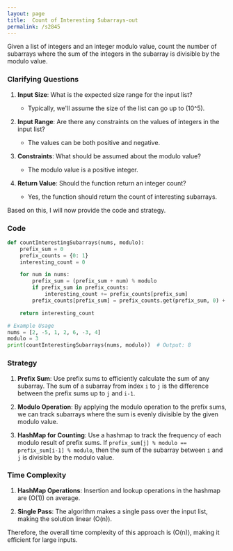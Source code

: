 ```yaml
---
layout: page
title:  Count of Interesting Subarrays-out
permalink: /s2845
---
```


Given a list of integers and an integer modulo value, count the number of subarrays where the sum of the integers in the subarray is divisible by the modulo value. 

### Clarifying Questions

1. **Input Size**: What is the expected size range for the input list? 
   - Typically, we'll assume the size of the list can go up to \(10^5\).

2. **Input Range**: Are there any constraints on the values of integers in the input list?
   - The values can be both positive and negative.

3. **Constraints**: What should be assumed about the modulo value?
   - The modulo value is a positive integer.

4. **Return Value**: Should the function return an integer count?
   - Yes, the function should return the count of interesting subarrays.

Based on this, I will now provide the code and strategy.

### Code

```python
def countInterestingSubarrays(nums, modulo):
    prefix_sum = 0
    prefix_counts = {0: 1}
    interesting_count = 0

    for num in nums:
        prefix_sum = (prefix_sum + num) % modulo
        if prefix_sum in prefix_counts:
            interesting_count += prefix_counts[prefix_sum]
        prefix_counts[prefix_sum] = prefix_counts.get(prefix_sum, 0) + 1

    return interesting_count

# Example Usage
nums = [2, -5, 1, 2, 6, -3, 4]
modulo = 3
print(countInterestingSubarrays(nums, modulo))  # Output: 8
```

### Strategy

1. **Prefix Sum**: Use prefix sums to efficiently calculate the sum of any subarray. The sum of a subarray from index `i` to `j` is the difference between the prefix sums up to `j` and `i-1`.

2. **Modulo Operation**: By applying the modulo operation to the prefix sums, we can track subarrays where the sum is evenly divisible by the given modulo value.

3. **HashMap for Counting**: Use a hashmap to track the frequency of each modulo result of prefix sums. If `prefix_sum[j] % modulo == prefix_sum[i-1] % modulo`, then the sum of the subarray between `i` and `j` is divisible by the modulo value.

### Time Complexity

1. **HashMap Operations**: Insertion and lookup operations in the hashmap are \(O(1)\) on average.

2. **Single Pass**: The algorithm makes a single pass over the input list, making the solution linear \(O(n)\).

Therefore, the overall time complexity of this approach is \(O(n)\), making it efficient for large inputs.